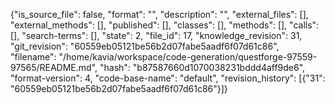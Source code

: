 {"is_source_file": false, "format": "", "description": "", "external_files": [], "external_methods": [], "published": [], "classes": [], "methods": [], "calls": [], "search-terms": [], "state": 2, "file_id": 17, "knowledge_revision": 31, "git_revision": "60559eb05121be56b2d07fabe5aadf6f07d61c86", "filename": "/home/kavia/workspace/code-generation/questforge-97559-97565/README.md", "hash": "b87587660d1070038231bddd4aff9de6", "format-version": 4, "code-base-name": "default", "revision_history": [{"31": "60559eb05121be56b2d07fabe5aadf6f07d61c86"}]}